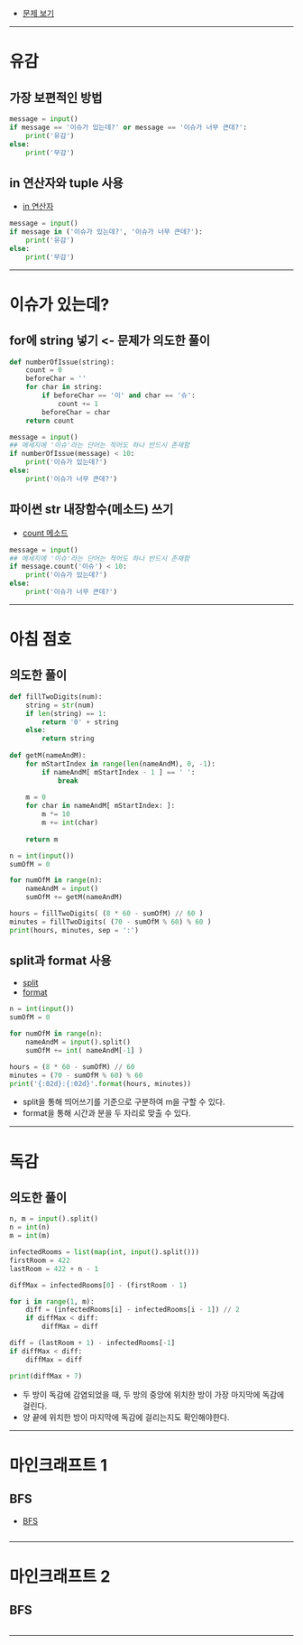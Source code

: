 * [문제 보기](./problems.md)
---

# 유감

## 가장 보편적인 방법
```py
message = input()
if message == '이슈가 있는데?' or message == '이슈가 너무 큰데?':
    print('유감')
else:
    print('무감')
```

## in 연산자와 tuple 사용
* [in 연산자](https://velog.io/@binsu/Python-%EB%AC%B8%EB%B2%95-in-not-in-%EC%97%B0%EC%82%B0%EC%9E%90)
```py
message = input()
if message in ('이슈가 있는데?', '이슈가 너무 큰데?'):
    print('유감')
else:
    print('무감')
```
---

# 이슈가 있는데?

## for에 string 넣기 <- 문제가 의도한 풀이
```py
def numberOfIssue(string):
    count = 0
    beforeChar = ''
    for char in string:
        if beforeChar == '이' and char == '슈':
            count += 1
        beforeChar = char
    return count

message = input()
## 메세지에 '이슈'라는 단어는 적어도 하나 반드시 존재함
if numberOfIssue(message) < 10:
    print('이슈가 있는데?')
else:
    print('이슈가 너무 큰데?')
```

## 파이썬 str 내장함수(메소드) 쓰기
* [count 메소드](https://www.entity.co.kr/entry/43-%ED%8C%8C%EC%9D%B4%EC%8D%AC-%EB%AC%B8%EC%9E%90%EC%97%B4-count-%EB%A9%94%EC%86%8C%EB%93%9C)
```py
message = input()
## 메세지에 '이슈'라는 단어는 적어도 하나 반드시 존재함
if message.count('이슈') < 10:
    print('이슈가 있는데?')
else:
    print('이슈가 너무 큰데?')
```
---

# 아침 점호

## 의도한 풀이
```py
def fillTwoDigits(num):
    string = str(num)
    if len(string) == 1:
        return '0' + string
    else:
        return string
    
def getM(nameAndM):
    for mStartIndex in range(len(nameAndM), 0, -1):
        if nameAndM[ mStartIndex - 1 ] == ' ':
            break
    
    m = 0
    for char in nameAndM[ mStartIndex: ]:
        m *= 10
        m += int(char)
        
    return m

n = int(input())
sumOfM = 0

for numOfM in range(n):
    nameAndM = input()
    sumOfM += getM(nameAndM)

hours = fillTwoDigits( (8 * 60 - sumOfM) // 60 )
minutes = fillTwoDigits( (70 - sumOfM % 60) % 60 )
print(hours, minutes, sep = ':')
```

## split과 format 사용
* [split](https://www.entity.co.kr/entry/47-Python-%EB%AC%B8%EC%9E%90%EC%97%B4-split-%EB%AA%A9%EB%A1%9D-%EB%AC%B8%EC%9E%90%EB%B3%84-%EA%B5%AC%EB%B6%84-%EA%B8%B0%ED%98%B8)
* [format](https://ddolcat.tistory.com/692)
```py
n = int(input())
sumOfM = 0

for numOfM in range(n):
    nameAndM = input().split()
    sumOfM += int( nameAndM[-1] )

hours = (8 * 60 - sumOfM) // 60
minutes = (70 - sumOfM % 60) % 60
print('{:02d}:{:02d}'.format(hours, minutes))
```
* split을 통해 띄어쓰기를 기준으로 구분하여 m을 구할 수 있다.
* format을 통해 시간과 분을 두 자리로 맞출 수 있다.
---

# 독감

## 의도한 풀이
```py
n, m = input().split()
n = int(n)
m = int(m)

infectedRooms = list(map(int, input().split()))
firstRoom = 422
lastRoom = 422 + n - 1

diffMax = infectedRooms[0] - (firstRoom - 1)

for i in range(1, m):
    diff = (infectedRooms[i] - infectedRooms[i - 1]) // 2
    if diffMax < diff:
        diffMax = diff

diff = (lastRoom + 1) - infectedRooms[-1]
if diffMax < diff:
    diffMax = diff

print(diffMax + 7)
```
* 두 방이 독감에 감염되었을 때, 두 방의 중앙에 위치한 방이 가장 마지막에 독감에 걸린다. 
* 양 끝에 위치한 방이 마지막에 독감에 걸리는지도 확인해야한다.
---

# 마인크래프트 1

## BFS
* [BFS](https://namu.wiki/w/%EB%84%88%EB%B9%84%20%EC%9A%B0%EC%84%A0%20%ED%83%90%EC%83%89)
```py
```
---

# 마인크래프트 2

## BFS 
```py
```
---